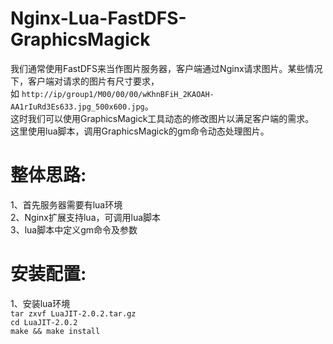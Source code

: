 # Nginx-Lua-FastDFS-GraphicsMagick

我们通常使用FastDFS来当作图片服务器，客户端通过Nginx请求图片。某些情况下，客户端对请求的图片有尺寸要求，<br />如  `http://ip/group1/M00/00/00/wKhnBFiH_2KAOAH-AA1rIuRd3Es633.jpg_500x600.jpg`。<br />这时我们可以使用GraphicsMagick工具动态的修改图片以满足客户端的需求。<br/>
这里使用lua脚本，调用GraphicsMagick的gm命令动态处理图片。<br/>

 # 整体思路:
1、首先服务器需要有lua环境<br />
2、Nginx扩展支持lua，可调用lua脚本<br />
3、lua脚本中定义gm命令及参数<br />

# 安装配置:
1、安装lua环境<br />
`tar zxvf LuaJIT-2.0.2.tar.gz`<br />
`cd LuaJIT-2.0.2`<br />
`make && make install `<br />
